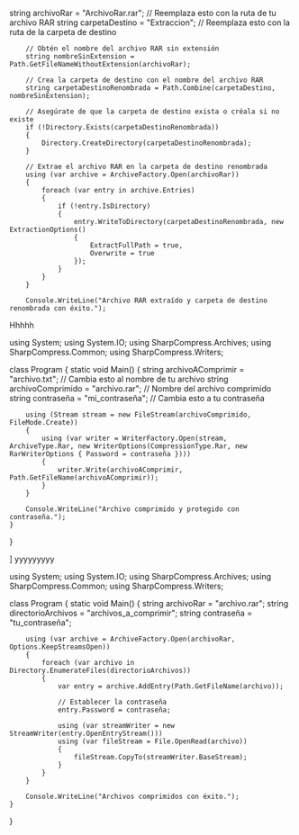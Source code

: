 


string archivoRar = "ArchivoRar.rar"; // Reemplaza esto con la ruta de tu archivo RAR
        string carpetaDestino = "Extraccion"; // Reemplaza esto con la ruta de la carpeta de destino

        // Obtén el nombre del archivo RAR sin extensión
        string nombreSinExtension = Path.GetFileNameWithoutExtension(archivoRar);

        // Crea la carpeta de destino con el nombre del archivo RAR
        string carpetaDestinoRenombrada = Path.Combine(carpetaDestino, nombreSinExtension);

        // Asegúrate de que la carpeta de destino exista o créala si no existe
        if (!Directory.Exists(carpetaDestinoRenombrada))
        {
            Directory.CreateDirectory(carpetaDestinoRenombrada);
        }

        // Extrae el archivo RAR en la carpeta de destino renombrada
        using (var archive = ArchiveFactory.Open(archivoRar))
        {
            foreach (var entry in archive.Entries)
            {
                if (!entry.IsDirectory)
                {
                    entry.WriteToDirectory(carpetaDestinoRenombrada, new ExtractionOptions()
                    {
                        ExtractFullPath = true,
                        Overwrite = true
                    });
                }
            }
        }

        Console.WriteLine("Archivo RAR extraído y carpeta de destino renombrada con éxito.");



Hhhhh

using System;
using System.IO;
using SharpCompress.Archives;
using SharpCompress.Common;
using SharpCompress.Writers;

class Program
{
    static void Main()
    {
        string archivoAComprimir = "archivo.txt"; // Cambia esto al nombre de tu archivo
        string archivoComprimido = "archivo.rar"; // Nombre del archivo comprimido
        string contraseña = "mi_contraseña"; // Cambia esto a tu contraseña

        using (Stream stream = new FileStream(archivoComprimido, FileMode.Create))
        {
            using (var writer = WriterFactory.Open(stream, ArchiveType.Rar, new WriterOptions(CompressionType.Rar, new RarWriterOptions { Password = contraseña })))
            {
                writer.Write(archivoAComprimir, Path.GetFileName(archivoAComprimir));
            }
        }

        Console.WriteLine("Archivo comprimido y protegido con contraseña.");
    }
}


] yyyyyyyyy

using System;
using System.IO;
using SharpCompress.Archives;
using SharpCompress.Common;
using SharpCompress.Writers;

class Program
{
    static void Main()
    {
        string archivoRar = "archivo.rar";
        string directorioArchivos = "archivos_a_comprimir";
        string contraseña = "tu_contraseña";

        using (var archive = ArchiveFactory.Open(archivoRar, Options.KeepStreamsOpen))
        {
            foreach (var archivo in Directory.EnumerateFiles(directorioArchivos))
            {
                var entry = archive.AddEntry(Path.GetFileName(archivo));

                // Establecer la contraseña
                entry.Password = contraseña;

                using (var streamWriter = new StreamWriter(entry.OpenEntryStream()))
                using (var fileStream = File.OpenRead(archivo))
                {
                    fileStream.CopyTo(streamWriter.BaseStream);
                }
            }
        }

        Console.WriteLine("Archivos comprimidos con éxito.");
    }
}